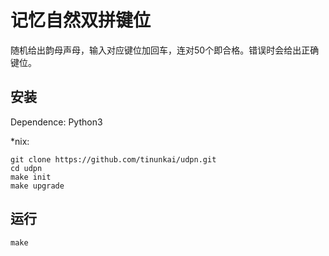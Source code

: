 # 记忆自然双拼键位
随机给出韵母声母，输入对应键位加回车，连对50个即合格。错误时会给出正确键位。

## 安装
Dependence: Python3

\*nix:
```
git clone https://github.com/tinunkai/udpn.git
cd udpn
make init
make upgrade
```

## 运行
```
make
```
